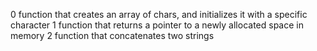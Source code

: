 0 function that creates an array of chars, and initializes it with a specific character
1 function that returns a pointer to a newly allocated space in memory
2 function that concatenates two strings
